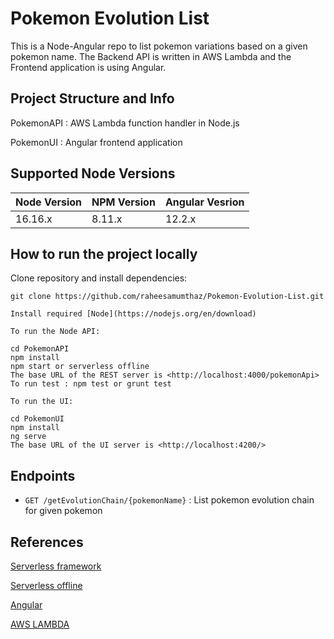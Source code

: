 # Pokemon Evolution List

This is a Node-Angular repo to list pokemon variations based on a given pokemon name.
The Backend API is written in AWS Lambda and the Frontend application is using Angular.


## Project Structure and Info
 PokemonAPI : AWS Lambda function handler in Node.js

 PokemonUI : Angular frontend application

## Supported Node Versions

| Node Version  | NPM Version | Angular Vesrion |
|---|---|---|
| 16.16.x | 8.11.x |12.2.x |

## How to run the project locally
Clone repository and install dependencies:

    git clone https://github.com/raheesamumthaz/Pokemon-Evolution-List.git
    
    Install required [Node](https://nodejs.org/en/download)

    To run the Node API:

    cd PokemonAPI
    npm install
    npm start or serverless offline
    The base URL of the REST server is <http://localhost:4000/pokemonApi>
    To run test : npm test or grunt test

    To run the UI:
     
    cd PokemonUI
    npm install
    ng serve
    The base URL of the UI server is <http://localhost:4200/>
    
## Endpoints



- `GET /getEvolutionChain/{pokemonName}` : List pokemon evolution chain for given pokemon

## References

[Serverless framework](https://www.serverless.com/)

[Serverless offline](https://www.serverless.com/plugins/serverless-offline)

[Angular ](https://angular.io/)

[AWS LAMBDA](https://docs.aws.amazon.com/lambda/latest/dg/welcome.html)








 

